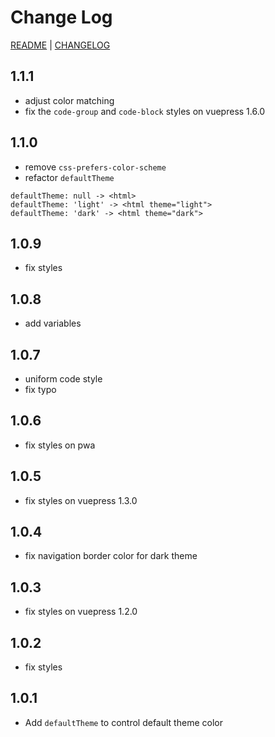 # Change Log

[README](README.md) | [CHANGELOG](CHANGELOG.md)

## 1.1.1

- adjust color matching
- fix the `code-group` and `code-block` styles on vuepress 1.6.0

## 1.1.0

- remove `css-prefers-color-scheme`
- refactor `defaultTheme`

```
defaultTheme: null -> <html>
defaultTheme: 'light' -> <html theme="light">
defaultTheme: 'dark' -> <html theme="dark">
```

## 1.0.9

- fix styles

## 1.0.8

- add variables

## 1.0.7

- uniform code style
- fix typo

## 1.0.6

- fix styles on pwa

## 1.0.5

- fix styles on vuepress 1.3.0

## 1.0.4

- fix navigation border color for dark theme

## 1.0.3

- fix styles on vuepress 1.2.0

## 1.0.2

- fix styles

## 1.0.1

- Add `defaultTheme` to control default theme color
